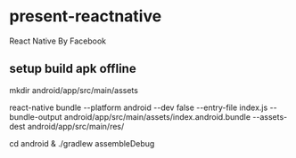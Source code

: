 # present-reactnative
React Native By Facebook

## setup build apk offline 

mkdir android/app/src/main/assets

react-native bundle --platform android --dev false --entry-file index.js --bundle-output android/app/src/main/assets/index.android.bundle --assets-dest android/app/src/main/res/

cd android & ./gradlew assembleDebug 
